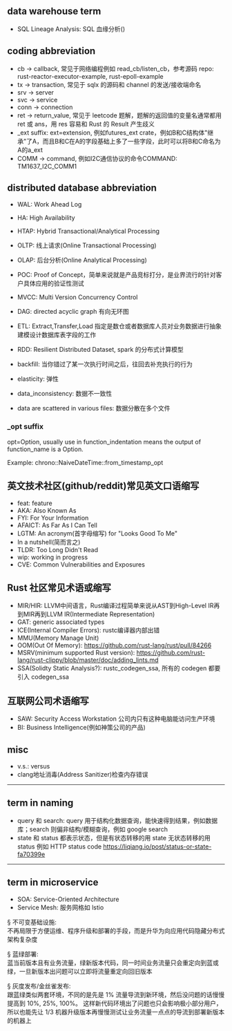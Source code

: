 ## data warehouse term
- SQL Lineage Analysis: SQL 血缘分析()

## coding abbreviation

- cb -> callback, 常见于网络编程例如 read_cb/listen_cb，参考源码 repo: rust-reactor-executor-example, rust-epoll-example 
- tx -> transaction, 常见于 sqlx 的源码和 channel 的发送/接收端命名
- srv -> server
- svc -> service
- conn -> connection
- ret -> return_value, 常见于 leetcode 题解，题解的返回值的变量名通常都用 ret 或 ans，用 res 容易和 Rust 的 Result 产生歧义
- _ext suffix: ext=extension, 例如futures_ext crate，例如B和C结构体"继承"了A，而且B和C在A的字段基础上多了一些字段，此时可以将B和C命名为A的a_ext
- COMM -> command, 例如I2C通信协议的命令COMMAND: TM1637_I2C_COMM1

## distributed database abbreviation

- WAL: Work Ahead Log
- HA: High Availability
- HTAP: Hybrid Transactional/Analytical Processing
- OLTP: 线上请求(Online Transactional Processing)
- OLAP: 后台分析(Online Analytical Processing)
- POC: Proof of Concept，简单来说就是产品竞标打分，是业界流行的针对客户具体应用的验证性测试
- MVCC: Multi Version Concurrency Control
- DAG: directed acyclic graph 有向无环图
- ETL: Extract,Transfer,Load 指定是数仓或者数据库人员对业务数据进行抽象建模设计数据库表字段的工作

- RDD: Resilient Distributed Dataset, spark 的分布式计算模型

- backfill: 当你错过了某一次执行时间之后，往回去补充执行的行为
- elasticity: 弹性
- data_inconsistency: 数据不一致性
- data are scattered in various files: 数据分散在多个文件

### _opt suffix

opt=Option, usually use in function_indentation means the output of function_name is a Option.

Example: chrono::NaiveDateTime::from_timestamp_opt 

## 英文技术社区(github/reddit)常见英文口语缩写

- feat: feature
- AKA: Also Known As
- FYI: For Your Information
- AFAICT: As Far As I Can Tell
- LGTM: An acronym(首字母缩写) for "Looks Good To Me"
- In a nutshell(简而言之)
- TLDR: Too Long Didn't Read
- wip: working in progress
- CVE: Common Vulnerabilities and Exposures

## Rust 社区常见术语或缩写

- MIR/HIR: LLVM中间语言，Rust编译过程简单来说从AST到High-Level IR再到MIR再到LLVM IR(Intermediate Representation)
- GAT: generic associated types
- ICE(Internal Compiler Errors): rustc编译器内部出错
- MMU(Memory Manage Unit)
- OOM(Out Of Memory): <https://github.com/rust-lang/rust/pull/84266>
- MSRV(minimum supported Rust version): https://github.com/rust-lang/rust-clippy/blob/master/doc/adding_lints.md
- SSA(Solidty Static Analysis?): rustc_codegen_ssa, 所有的 codegen 都要引入 codegen_ssa


## 互联网公司术语缩写

- SAW: Security Access Workstation 公司内只有这种电脑能访问生产环境
- BI: Business Intelligence(例如神策公司的产品)

## misc

- v.s.: versus
- clang地址消毒(Address Sanitizer)检查内存错误

---

## term in naming

- query 和 search: query 用于结构化数据查询，能快速得到结果，例如数据库；search 则偏非结构/模糊查询，例如 google search
- state 和 status
都表示状态，但是有状态转移的用 state 无状态转移的用 status 例如 HTTP status code
<https://liqiang.io/post/status-or-state-fa70399e>

---

## term in microservice

- SOA: Service-Oriented Architecture
- Service Mesh: 服务网格如 lstio

§ 不可变基础设施:  
不再局限于方便运维、程序升级和部署的手段，而是升华为向应用代码隐藏分布式架构复杂度

§ 蓝绿部署:  
蓝当前版本且有业务流量，绿新版本代码，同一时间业务流量只会重定向到蓝或绿，一旦新版本出问题可以立即将流量重定向回旧版本

§ 灰度发布/金丝雀发布:  
跟蓝绿类似两套环境，不同的是先是 1% 流量导流到新环境，然后没问题的话慢慢提高到 10%, 25%, 100%。
这样新代码环境出了问题也只会影响极小部分用户，所以也能先让 1/3 机器升级版本再慢慢测试让业务流量一点点的导流到部署新版本的机器上




